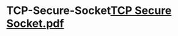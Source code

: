# TCP-Secure-Socket[TCP Secure Socket.pdf](https://github.com/hafsasaif/TCP-Secure-Socket/files/13256660/TCP.Secure.Socket.pdf)
